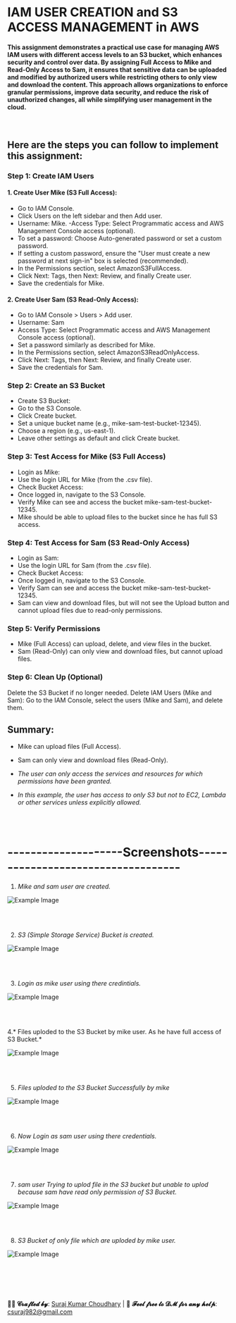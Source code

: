 # IAM USER CREATION  and S3 ACCESS MANAGEMENT in AWS




#### This assignment demonstrates a practical use case for managing AWS IAM users with different access levels to an S3 bucket, which enhances security and control over data. By assigning Full Access to Mike and Read-Only Access to Sam, it ensures that sensitive data can be uploaded and modified by authorized users while restricting others to only view and download the content. This approach allows organizations to enforce granular permissions, improve data security, and reduce the risk of unauthorized changes, all while simplifying user management in the cloud.

<br>


## Here are the steps  you can follow  to implement this  assignment:

### Step 1: Create IAM Users

#### 1. Create User Mike (S3 Full Access):
- Go to IAM Console.
- Click Users on the left sidebar and then Add user.
- Username: Mike.
-Access Type: Select Programmatic access and AWS Management Console access (optional).
- To set a password: Choose Auto-generated password or set a custom password.
- If setting a custom password, ensure the "User must create a new password at next sign-in" box is selected (recommended).
- In the Permissions section, select AmazonS3FullAccess.
- Click Next: Tags, then Next: Review, and finally Create user.
- Save the credentials for Mike.

#### 2. Create User Sam (S3 Read-Only Access):

- Go to IAM Console > Users > Add user.
- Username: Sam
- Access Type: Select Programmatic access and AWS Management Console access (optional).
- Set a password similarly as described for Mike.
- In the Permissions section, select AmazonS3ReadOnlyAccess.
- Click Next: Tags, then Next: Review, and finally Create user.
- Save the credentials for Sam.

### Step 2: Create an S3 Bucket
- Create S3 Bucket:
- Go to the S3 Console.
- Click Create bucket.
- Set a unique bucket name (e.g., mike-sam-test-bucket-12345).
- Choose a region (e.g., us-east-1).
- Leave other settings as default and click Create bucket.

### Step 3: Test Access for Mike (S3 Full Access)
- Login as Mike:
- Use the login URL for Mike (from the .csv file).
- Check Bucket Access:
- Once logged in, navigate to the S3 Console.
- Verify Mike can see and access the bucket mike-sam-test-bucket-12345.
- Mike should be able to upload files to the bucket since he has full S3 access.

### Step 4: Test Access for Sam (S3 Read-Only Access)
- Login as Sam:
- Use the login URL for Sam (from the .csv file).
- Check Bucket Access:
- Once logged in, navigate to the S3 Console.
- Verify Sam can see and access the bucket mike-sam-test-bucket-12345.
- Sam can view and download files, but will not see the Upload button and cannot upload files due to read-only permissions.

### Step 5: Verify Permissions
- Mike (Full Access) can upload, delete, and view files in the bucket.
- Sam (Read-Only) can only view and download files, but cannot upload files.

### Step 6: Clean Up (Optional)
Delete the S3 Bucket if no longer needed.
Delete IAM Users (Mike and Sam):
Go to the IAM Console, select the users (Mike and Sam), and delete them.

## Summary:
- Mike can upload files (Full Access).
- Sam can only view and download files (Read-Only).

- *The user can only access the services and resources for which permissions have been granted.*
- *In this example, the user has access to only  S3  but not to EC2, Lambda or other services unless explicitly allowed.*








<br>
<br>


# --------------------Screenshots-----------------------------------


1. *Mike and sam user are created.*


![Example Image](screenshots/10.png)

<br>
<br>

2. *S3 (Simple Storage Service)  Bucket is created.*

![Example Image](screenshots/11.png)


<br>
<br>


3. *Login as mike user using there credintials.*

![Example Image](screenshots/12.png)

<br>
<br>

4.* Files uploded to the S3 Bucket by mike user. As he have full access of S3 Bucket.*

![Example Image](screenshots/13.png)


<br>
<br>

5. *Files uploded to the S3 Bucket Successfully by mike*

![Example Image](screenshots/14.png)


<br>
<br>

6. *Now Login as sam user using there credentials.*

![Example Image](screenshots/15.png)


<br>
<br>

7. *sam user Trying to uplod file in the S3 bucket but unable to uplod because sam  have read only permission of S3 Bucket.*

![Example Image](screenshots/16.png)


<br>
<br>

8. *S3 Bucket of only file which are uploded by mike user.*

![Example Image](screenshots/17.png)









<br>
<br>
<br>
<br>



**👨‍💻 𝓒𝓻𝓪𝓯𝓽𝓮𝓭 𝓫𝔂**: [Suraj Kumar Choudhary](https://github.com/Surajkumar4-source) | 📩 **𝓕𝓮𝓮𝓵 𝓯𝓻𝓮𝓮 𝓽𝓸 𝓓𝓜 𝓯𝓸𝓻 𝓪𝓷𝔂 𝓱𝓮𝓵𝓹**: [csuraj982@gmail.com](mailto:csuraj982@gmail.com)





<br>
